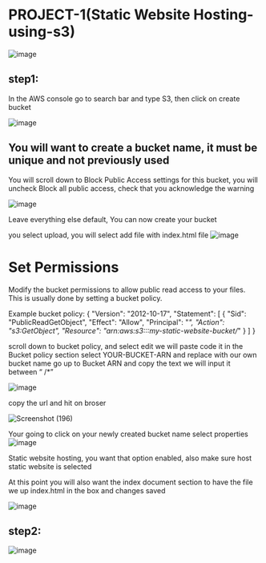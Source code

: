 # PROJECT-1(Static Website Hosting-using-s3)
![image](https://github.com/user-attachments/assets/bbae8e41-c6a6-4eea-92b5-42494c81e526)


## step1:

In the AWS console go to search bar and type S3, then click on create bucket

![image](https://github.com/user-attachments/assets/1834107e-1058-4fec-a147-e5ea8415502a)

## You will want to create a bucket name, it must be unique and not previously used

You will scroll down to Block Public Access settings for this bucket, you will uncheck Block all public access, check that you acknowledge the warning

![image](https://github.com/user-attachments/assets/ef0d22f0-bde3-46bd-97f2-6c9cb1f0740c)

Leave everything else default, You can now create your bucket

you select upload, you will select add file with index.html file
![image](https://github.com/user-attachments/assets/cc65dd7c-daf1-434a-9cab-6c39aa4b072c)


# Set Permissions

Modify the bucket permissions to allow public read access to your files. This is usually done by setting a bucket policy.

Example bucket policy:
{
  "Version": "2012-10-17",
  "Statement": [
    {
      "Sid": "PublicReadGetObject",
      "Effect": "Allow",
      "Principal": "*",
      "Action": "s3:GetObject",
      "Resource": "arn:aws:s3:::my-static-website-bucket/*"
    }
  ]
}


scroll down to bucket policy, and select edit
we will paste code it in the Bucket policy section
select YOUR-BUCKET-ARN and replace with our own bucket name
go up to Bucket ARN and copy the text we will input it between “ /*”

![image](https://github.com/user-attachments/assets/f7f97744-0a6d-4b4a-ab02-ece1abcaaa3d)

copy the url and hit on broser 

![Screenshot (196)](https://github.com/user-attachments/assets/e3859e05-3e33-4635-892f-adf0df13553a)

Your going to click on your newly created bucket name select properties
![image](https://github.com/user-attachments/assets/327758f1-18aa-4112-ae67-0263a72ddb4d)

Static website hosting, you want that option enabled, also make sure host static website is selected

At this point you will also want the index document section to have the file we up index.html in the box and changes saved


![image](https://github.com/user-attachments/assets/46501c95-b61c-4a8e-bf32-f4cea9622ad6)


## step2:

![image](https://github.com/user-attachments/assets/687c7e61-f001-4031-9575-08354802235d)
